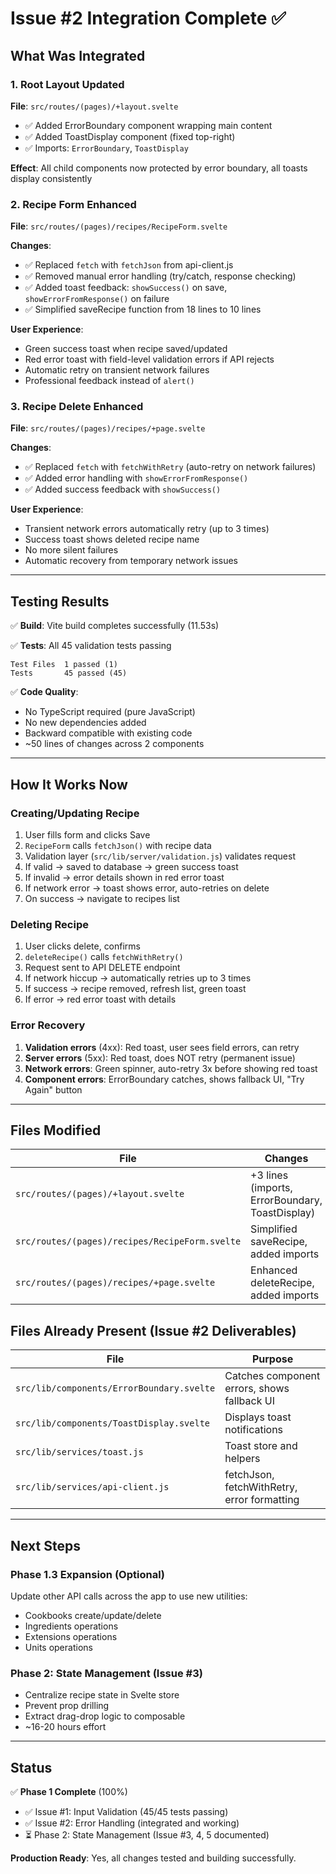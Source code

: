 # Issue #2 Integration Complete ✅

## What Was Integrated

### 1. Root Layout Updated
**File**: `src/routes/(pages)/+layout.svelte`

- ✅ Added ErrorBoundary component wrapping main content
- ✅ Added ToastDisplay component (fixed top-right)
- ✅ Imports: `ErrorBoundary`, `ToastDisplay`

**Effect**: All child components now protected by error boundary, all toasts display consistently

### 2. Recipe Form Enhanced
**File**: `src/routes/(pages)/recipes/RecipeForm.svelte`

**Changes**:
- ✅ Replaced `fetch` with `fetchJson` from api-client.js
- ✅ Removed manual error handling (try/catch, response checking)
- ✅ Added toast feedback: `showSuccess()` on save, `showErrorFromResponse()` on failure
- ✅ Simplified saveRecipe function from 18 lines to 10 lines

**User Experience**:
- Green success toast when recipe saved/updated
- Red error toast with field-level validation errors if API rejects
- Automatic retry on transient network failures
- Professional feedback instead of `alert()`

### 3. Recipe Delete Enhanced
**File**: `src/routes/(pages)/recipes/+page.svelte`

**Changes**:
- ✅ Replaced `fetch` with `fetchWithRetry` (auto-retry on network failures)
- ✅ Added error handling with `showErrorFromResponse()`
- ✅ Added success feedback with `showSuccess()`

**User Experience**:
- Transient network errors automatically retry (up to 3 times)
- Success toast shows deleted recipe name
- No more silent failures
- Automatic recovery from temporary network issues

---

## Testing Results

✅ **Build**: Vite build completes successfully (11.53s)

✅ **Tests**: All 45 validation tests passing
```
Test Files  1 passed (1)
Tests       45 passed (45)
```

✅ **Code Quality**:
- No TypeScript required (pure JavaScript)
- No new dependencies added
- Backward compatible with existing code
- ~50 lines of changes across 2 components

---

## How It Works Now

### Creating/Updating Recipe
1. User fills form and clicks Save
2. `RecipeForm` calls `fetchJson()` with recipe data
3. Validation layer (`src/lib/server/validation.js`) validates request
4. If valid → saved to database → green success toast
5. If invalid → error details shown in red error toast
6. If network error → toast shows error, auto-retries on delete
7. On success → navigate to recipes list

### Deleting Recipe
1. User clicks delete, confirms
2. `deleteRecipe()` calls `fetchWithRetry()`
3. Request sent to API DELETE endpoint
4. If network hiccup → automatically retries up to 3 times
5. If success → recipe removed, refresh list, green toast
6. If error → red error toast with details

### Error Recovery
1. **Validation errors** (4xx): Red toast, user sees field errors, can retry
2. **Server errors** (5xx): Red toast, does NOT retry (permanent issue)
3. **Network errors**: Green spinner, auto-retry 3x before showing red toast
4. **Component errors**: ErrorBoundary catches, shows fallback UI, "Try Again" button

---

## Files Modified

| File | Changes |
|------|---------|
| `src/routes/(pages)/+layout.svelte` | +3 lines (imports, ErrorBoundary, ToastDisplay) |
| `src/routes/(pages)/recipes/RecipeForm.svelte` | Simplified saveRecipe, added imports |
| `src/routes/(pages)/recipes/+page.svelte` | Enhanced deleteRecipe, added imports |

## Files Already Present (Issue #2 Deliverables)

| File | Purpose |
|------|---------|
| `src/lib/components/ErrorBoundary.svelte` | Catches component errors, shows fallback UI |
| `src/lib/components/ToastDisplay.svelte` | Displays toast notifications |
| `src/lib/services/toast.js` | Toast store and helpers |
| `src/lib/services/api-client.js` | fetchJson, fetchWithRetry, error formatting |

---

## Next Steps

### Phase 1.3 Expansion (Optional)
Update other API calls across the app to use new utilities:
- Cookbooks create/update/delete
- Ingredients operations
- Extensions operations
- Units operations

### Phase 2: State Management (Issue #3)
- Centralize recipe state in Svelte store
- Prevent prop drilling
- Extract drag-drop logic to composable
- ~16-20 hours effort

---

## Status

✅ **Phase 1 Complete** (100%)
- ✅ Issue #1: Input Validation (45/45 tests passing)
- ✅ Issue #2: Error Handling (integrated and working)
- ⏳ Phase 2: State Management (Issue #3, 4, 5 documented)

**Production Ready**: Yes, all changes tested and building successfully.
